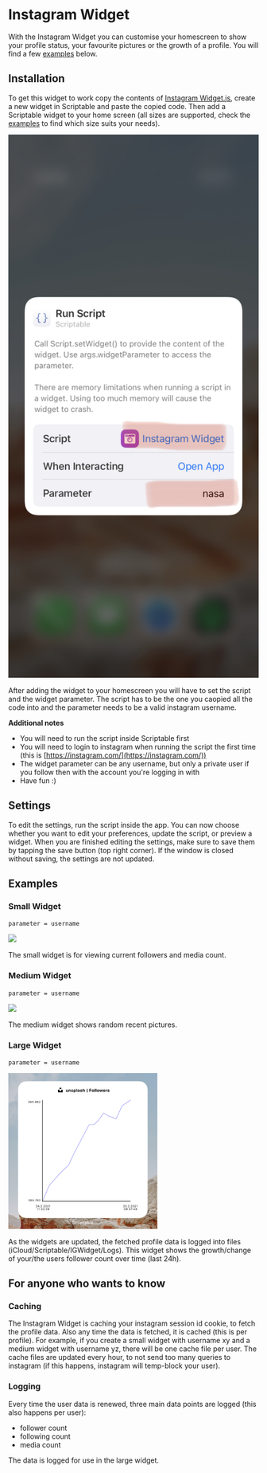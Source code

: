 # Instagram Widget

With the Instagram Widget you can customise your homescreen to show your profile status, your favourite pictures or the growth of a profile. You will find a few [examples](#examples) below.

## Installation
To get this widget to work copy the contents of [Instagram Widget.js](Instagram%20Widget.js), create a new widget in Scriptable and paste the copied code. Then add a Scriptable widget to your home screen (all sizes are supported, check the [examples](#examples) to find which size suits your needs).

<img src="img/instructions.jpg" width="600">

After adding the widget to your homescreen you will have to set the script and the widget parameter. The script has to be the one you caopied all the code into and the parameter needs to be a valid instagram username.

**Additional notes**

* You will need to run the script inside Scriptable first
* You will need to login to instagram when running the script the first time (this is [https://instagram.com/](https://instagram.com/))
* The widget parameter can be any username, but only a private user if you follow then with the account you're logging in with
* Have fun :)

## Settings
To edit the settings, run the script inside the app. You can now choose whether you want to edit your preferences, update the script, or preview a widget. When you are finished editing the settings, make sure to save them by tapping the save button (top right corner). If the window is closed without saving, the settings are not updated.

## Examples
### Small Widget
```
parameter = username
```

<img src="img/small.PNG" width="600">

The small widget is for viewing current followers and media count.

### Medium Widget
```
parameter = username
```

<img src="img/medium.PNG" width="600">

The medium widget shows random recent pictures.

### Large Widget
```
parameter = username
```

<img src="img/large.PNG" width="300">

As the widgets are updated, the fetched profile data is logged into files (iCloud/Scriptable/IGWidget/Logs). This widget shows the growth/change of your/the users follower count over time (last 24h).

## For anyone who wants to know
### Caching

The Instagram Widget is caching your instagram session id cookie, to fetch the profile data. Also any time the data is fetched, it is cached (this is per profile). For example, if you create a small widget with username xy and a medium widget with username yz, there will be one cache file per user. The cache files are updated every hour, to not send too many queries to instagram (if this happens, instagram will temp-block your user).

### Logging

Every time the user data is renewed, three main data points are logged (this also happens per user):

* follower count
* following count
* media count

The data is logged for use in the large widget.
